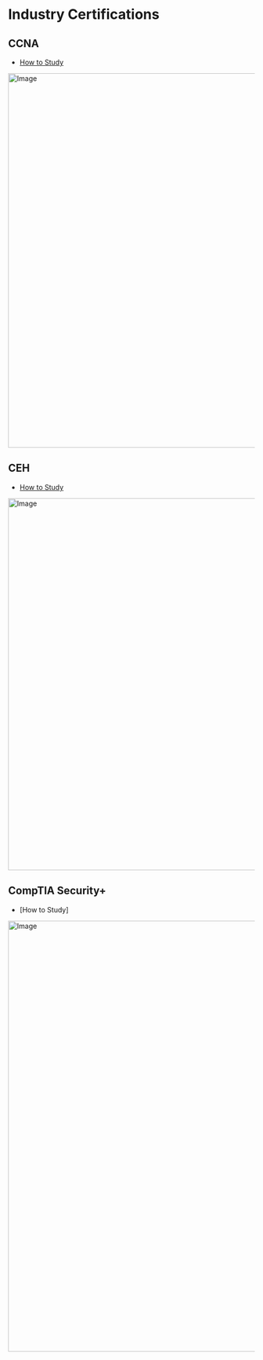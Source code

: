 # Industry Certifications

## CCNA

* [How to Study](https://github.com/SEUNGHO-Y00/ProfessionalStudy/blob/main/CCNA.md)

<img width="763" alt="Image" src="https://github.com/user-attachments/assets/daee5d51-eb2d-4dd7-9d29-e5db6984c6ea" />

## CEH

* [How to Study](https://github.com/SEUNGHO-Y00/ProfessionalStudy/blob/main/CEH.md)

<img width="758" alt="Image" src="https://github.com/user-attachments/assets/aa3d38bb-0dfc-48af-aba2-7595721072e8" />

## CompTIA Security+

* [How to Study]

<img width="878" alt="Image" src="https://github.com/user-attachments/assets/ef070847-44dd-40e3-8a7f-792eb542d8c7" />
